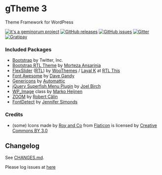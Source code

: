 # gTheme 3

Theme Framework for WordPress

[![it's a geminorum project](http://img.shields.io/badge/it's_a-geminorum_project-lightgrey.svg?style=flat)](http://geminorum.ir/)
[![GitHub releases](https://img.shields.io/github/release/geminorum/gtheme_03.svg?style=flat)](https://github.com/geminorum/gtheme_03/releases)
[![GitHub issues](https://img.shields.io/github/issues/geminorum/gtheme_03.svg?style=flat)](https://github.com/geminorum/gtheme_03/issues)
[![Gitter](https://badges.gitter.im/Join%20Chat.svg)](https://gitter.im/geminorum/gtheme_03?utm_source=badge&utm_medium=badge&utm_campaign=pr-badge)
[![Gratipay](http://img.shields.io/gratipay/geminorum.svg?style=flat)](https://gratipay.com/geminorum/)

### Included Packages
* [Bootstrap](http://getbootstrap.com/) by Twitter, Inc.
* [Bootstrap RTL Theme](https://github.com/morteza/bootstrap-rtl/) by [Morteza Ansarinia](https://github.com/morteza)
* [FlexSlider](http://www.woothemes.com/flexslider/) ([RTL](https://github.com/layalk/FlexSlider/)) by [WooThemes](http://www.woothemes.com/) / [Layal K](https://github.com/layalk) at [RTL This](http://rtl-this.com/tutorial/jquery-plugin-flexslider-now-rtl-support)
* [Font Awesome](http://fontawesome.io) by [Dave Gandy](http://twitter.com/davegandy)
* [Genericons](http://genericons.com/) by [Automattic](https://github.com/Automattic)
* [jQuery Superfish Menu Plugin](https://github.com/joeldbirch/superfish/) by [Joel Birch](https://github.com/joeldbirch)
* [WP_Image](https://github.com/markoheijnen/WP_Image) class by [Marko Heijnen](http://markoheijnen.com/)
* [ZOOM](https://github.com/gurde/ZOOM) by [Robert Călin](http://gurde.com/)
* [FontDetect](https://github.com/JenniferSimonds/FontDetect) by [Jennifer Simonds](http://www.atomicjetpacks.com/)

### Credits
* (some) Icons made by [Roy and Co](http://royand.co/) from [Flaticon](http://www.flaticon.com) is licensed by [Creative Commons BY 3.0](http://creativecommons.org/licenses/by/3.0/)

## Changelog
See [CHANGES.md](CHANGES.md).

Please log issues at [here](https://github.com/geminorum/gtheme_03/issues)
